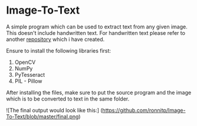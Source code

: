 # Image-To-Text
A simple program which can be used to extract text from any given image. This doesn't include handwritten text. For handwritten text please refer to another [repository](https://github.com/ronnitp/Handwritten-Text-Recognition) which i have created.


Ensure to install the following libraries first:
1. OpenCV
2. NumPy
3. PyTesseract
4. PIL - Pillow


After installing the files, make sure to put the source program and the image which is to be converted to text in the same folder.


![The final output would look like this:]
(https://github.com/ronnitp/Image-To-Text/blob/master/final.png)
